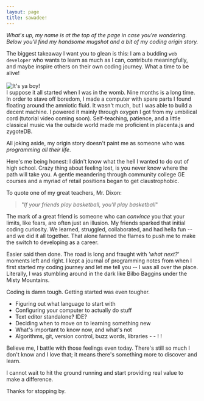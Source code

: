 ```yaml
---
layout: page
title: sawadee!
---
```


*What's up, my name is at the top of the page in case you're wondering. Below you'll find my handsome mugshot and a bit of my coding origin story.*

The biggest takeaway I want you to glean is this: I am a budding <code>web developer</code> who wants to learn as much as I can, contribute meaningfully, and maybe inspire others on their own coding journey. What a time to be alive!
<br>
<br>
![It's ya boy!](http://i.imgur.com/oiuVgQ4.jpg)
<br>
I suppose it all started when I was in the womb. Nine months is a long time. In order to stave off boredom, I made a computer with spare parts I found floating around the amniotic fluid. It wasn't much, but I was able to build a decent machine. I powered it mainly through oxygen I got from my umbilical cord (tutorial video coming soon). Self-teaching, patience, and a little classical music via the outside world made me proficient in placenta.js and zygoteDB.

All joking aside, my origin story doesn't paint me as someone who was *programming all their life*.

Here's me being honest: I didn't know what the hell I wanted to do out of high school. Crazy thing about feeling lost, is you never know where the path will take you. A gentle meandering through community college GE courses and a myriad of retail positions began to get claustrophobic.

To quote one of my great teachers, Mr. Dixon:

> "*If your friends play basketball, you'll play basketball*"

The mark of a great friend is someone who can *convince* you that your limits, like fears, are often just an illusion. My friends sparked that initial coding curiosity. We learned, struggled, collaborated, and had hella fun -- and we did it all together. That alone fanned the flames to push me to make the switch to developing as a career.

Easier said then done. The road is long and fraught with *'what next?'* moments left and right. I kept a journal of programming notes from when I first started my coding journey and let me tell you -- I was all over the place. Literally, I was stumbling around in the dark like Bilbo Baggins under the Misty Mountains.

Coding is damn tough. Getting started was even tougher.

* Figuring out what language to start with
* Configuring your computer to actually do stuff
* Text editor standalone? IDE?
* Deciding when to move on to learning something new
* What's important to know now, and what's not
* Algorithms, git, version control, buzz words, libraries - - ! !

Believe me, I battle with those feelings even today. There's still so much I don't know and I love that; it means there's something more to discover and learn.

I cannot wait to hit the ground running and start providing real value to make a difference.

Thanks for stopping by.
